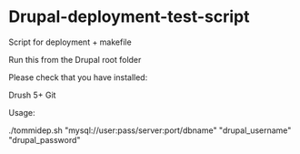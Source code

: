 Drupal-deployment-test-script
=============================

Script for deployment + makefile

Run this from the Drupal root folder

Please check that you have installed:

Drush 5+
Git

Usage:

./tommidep.sh "mysql://user:pass/server:port/dbname" "drupal_username" "drupal_password"

